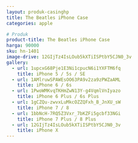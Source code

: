 ```yaml
---
layout: produk-casinghp
title: The Beatles iPhone Case
categories: apple

# Produk
product-title: The Beatles iPhone Case
harga: 90000
sku: hn-1401
image-drive: 12GIjTz4IsLOub5kXTiISPtbY5CJN0_3v
gallery:
  - url: 1upcxG68Pje1E3Ni1cpucN6i1YXFTM6fq
    title: iPhone 5 / 5s / SE
  - url: 1AMlruwSPAWEsOO63PA9v2za9zPWZaAML
    title: iPhone 6 / 6s
  - url: 1PwoWMKvqTKHmZwN13Y-g4VqmlVnIyazo
    title: iPhone 6 Plus / 6s Plus
  - url: 1gCZQu-zwvxLuMkcOZZQFxh_B_JnXU_sW
    title: iPhone 7 / 8
  - url: 1bbNcH-7RQ5Z3Vxr_7bKZFi5gcbf33NGi
    title: iPhone 7 Plus / 8 Plus
  - url: 12GIjTz4IsLOub5kXTiISPtbY5CJN0_3v
    title: iPhone X
---
```

